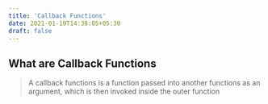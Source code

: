 ```yaml
---
title: 'Callback Functions'
date: 2021-01-10T14:38:05+05:30
draft: false
---
```


## What are Callback Functions

> A callback functions is a function passed into another functions as an argument, which is then invoked inside the outer function